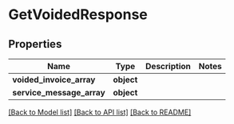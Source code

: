 # GetVoidedResponse

## Properties
Name | Type | Description | Notes
------------ | ------------- | ------------- | -------------
**voided_invoice_array** | **object** |  | 
**service_message_array** | **object** |  | 

[[Back to Model list]](../README.md#documentation-for-models) [[Back to API list]](../README.md#documentation-for-api-endpoints) [[Back to README]](../README.md)

